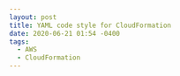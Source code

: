 ```yaml
---
layout: post
title: YAML code style for CloudFormation
date: 2020-06-21 01:54 -0400
tags:
  - AWS
  - CloudFormation
---
```


